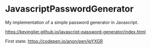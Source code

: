 # JavascriptPasswordGenerator
My implementation of a simple password generator in Javascript.


https://kevinglier.github.io/javascript-password-generator/index.html


First state:
https://codepen.io/anon/pen/jpYXGR
